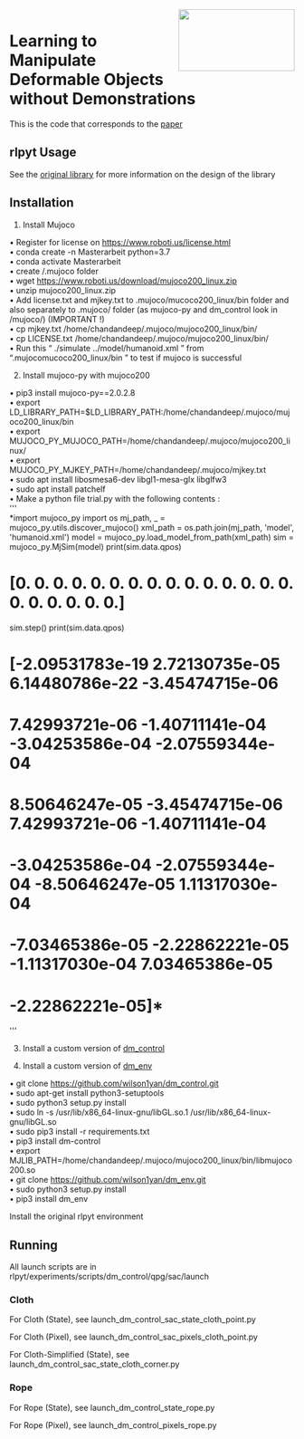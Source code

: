 <img align="right" width="205" height="109" src="/images/bair_logo.png">

# Learning to Manipulate Deformable Objects without Demonstrations

This is the code that corresponds to the [paper](https://arxiv.org/abs/1910.13439)

## rlpyt Usage
See the [original library](https://github.com/astooke/rlpyt) for more information on the design of the library

## Installation

1) Install Mujoco  

• Register for license on https://www.roboti.us/license.html  
• conda create -n Masterarbeit python=3.7  
• conda activate Masterarbeit  
• create /.mujoco folder  
• wget https://www.roboti.us/download/mujoco200_linux.zip  
• unzip mujoco200_linux.zip  
• Add license.txt and mjkey.txt to .mujoco/mucoco200_linux/bin folder and also separately to .mujoco/ folder (as mujoco-py and dm_control look in /mujoco/) (IMPORTANT !)  
• cp mjkey.txt /home/chandandeep/.mujoco/mujoco200_linux/bin/  
• cp LICENSE.txt /home/chandandeep/.mujoco/mujoco200_linux/bin/  
• Run this “ ./simulate ../model/humanoid.xml ” from “.mujocomucoco200_linux/bin ” to test if mujoco is successful  

2) Install mujoco-py with mujoco200  

• pip3 install mujoco-py==2.0.2.8  
• export LD_LIBRARY_PATH=$LD_LIBRARY_PATH:/home/chandandeep/.mujoco/mujoco200_linux/bin  
• export MUJOCO_PY_MUJOCO_PATH=/home/chandandeep/.mujoco/mujoco200_linux/  
• export MUJOCO_PY_MJKEY_PATH=/home/chandandeep/.mujoco/mjkey.txt  
• sudo apt install libosmesa6-dev libgl1-mesa-glx libglfw3   
• sudo apt install patchelf  
• Make a python file trial.py with the following contents :   
'''  
*import mujoco_py
import os
mj_path, _ = mujoco_py.utils.discover_mujoco()
xml_path = os.path.join(mj_path, 'model', 'humanoid.xml')
model = mujoco_py.load_model_from_path(xml_path)
sim = mujoco_py.MjSim(model)
print(sim.data.qpos)
 # [0. 0. 0. 0. 0. 0. 0. 0. 0. 0. 0. 0. 0. 0. 0. 0. 0. 0. 0. 0. 0.]
sim.step()
print(sim.data.qpos)
 # [-2.09531783e-19  2.72130735e-05  6.14480786e-22 -3.45474715e-06
 #   7.42993721e-06 -1.40711141e-04 -3.04253586e-04 -2.07559344e-04
 #   8.50646247e-05 -3.45474715e-06  7.42993721e-06 -1.40711141e-04
 #  -3.04253586e-04 -2.07559344e-04 -8.50646247e-05  1.11317030e-04
 #  -7.03465386e-05 -2.22862221e-05 -1.11317030e-04  7.03465386e-05
 #  -2.22862221e-05]*
'''  

3) Install a custom version of [dm_control](https://github.com/wilson1yan/dm_control)  

4) Install a custom version of [dm_env](https://github.com/wilson1yan/dm_env)  

• git clone https://github.com/wilson1yan/dm_control.git  
• sudo apt-get install python3-setuptools  
• sudo python3 setup.py install  
• sudo ln -s /usr/lib/x86_64-linux-gnu/libGL.so.1 /usr/lib/x86_64-linux-gnu/libGL.so  
• sudo pip3 install -r requirements.txt  
• pip3 install dm-control  
• export MJLIB_PATH=/home/chandandeep/.mujoco/mujoco200_linux/bin/libmujoco200.so  
• git clone https://github.com/wilson1yan/dm_env.git  
• sudo python3 setup.py install  
• pip3 install dm_env  
  
Install the original rlpyt environment  

## Running

All launch scripts are in rlpyt/experiments/scripts/dm_control/qpg/sac/launch

### Cloth

For Cloth (State), see launch_dm_control_sac_state_cloth_point.py

For Cloth (Pixel), see launch_dm_control_sac_pixels_cloth_point.py

For Cloth-Simplified (State), see launch_dm_control_sac_state_cloth_corner.py

### Rope

For Rope (State), see launch_dm_control_state_rope.py

For Rope (Pixel), see launch_dm_control_pixels_rope.py
